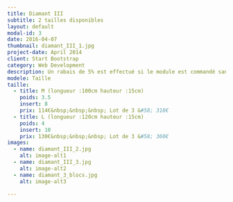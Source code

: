 ```yaml
---
title: Diamant III
subtitle: 2 tailles disponibles
layout: default
modal-id: 3
date: 2016-04-07
thumbnail: diamant_III_1.jpg
project-date: April 2014
client: Start Bootstrap
category: Web Development
description: Un rabais de 5% est effectué si le module est commandé sans inserts.
modele: Taille
taille:
  - title: M (longueur :100cm hauteur :15cm)
    poids: 3.5
    insert: 8
    prix: 114€&nbsp;&nbsp;&nbsp; Lot de 3 &#58; 318€
  - title: L (longueur :120cm hauteur :15cm)
    poids: 4
    insert: 10
    prix: 130€&nbsp;&nbsp;&nbsp; Lot de 3 &#58; 360€
images:
  - name: diamant_III_2.jpg
    alt: image-alt1
  - name: diamant_III_3.jpg
    alt: image-alt2
  - name: diamant_3_blocs.jpg
    alt: image-alt3

---
```

